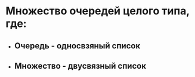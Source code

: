 # Множество очередей целого типа, где:
+ ## Очередь - односвзяный список
+ ## Множество - двусвязный список
